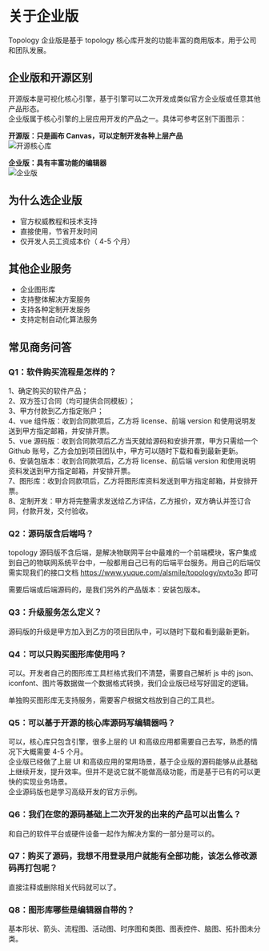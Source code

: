 # 关于企业版

Topology 企业版是基于 topology 核心库开发的功能丰富的商用版本，用于公司和团队发展。

## 企业版和开源区别

开源版本是可视化核心引擎，基于引擎可以二次开发成类似官方企业版或任意其他产品形态。  
企业版属于核心引擎的上层应用开发的产品之一。具体可参考区别下面图示：

**开源版：只是画布 Canvas，可以定制开发各种上层产品**  
![开源核心库](/topology-documents/img/canvas.png)

**企业版：具有丰富功能的编辑器**  
![企业版](/topology-documents/img/business.png)

## 为什么选企业版

- 官方权威教程和技术支持
- 直接使用，节省开发时间
- 仅开发人员工资成本价（ 4-5 个月）

## 其他企业服务

- 企业图形库
- 支持整体解决方案服务
- 支持各种定制开发服务
- 支持定制自动化算法服务

## 常见商务问答

### Q1：软件购买流程是怎样的？

1、确定购买的软件产品；  
2、双方签订合同（均可提供合同模板）；  
3、甲方付款到乙方指定账户；  
4、vue 组件版：收到合同款项后，乙方将 license、前端 version 和使用说明发送到甲方指定邮箱，并安排开票。  
5、vue 源码版：收到合同款项后乙方当天就给源码和安排开票，甲方只需给一个 Github 账号，乙方会加到项目团队中，甲方可以随时下载和看到最新更新。  
6、安装包版本：收到合同款项后，乙方将 license、前后端 version 和使用说明资料发送到甲方指定邮箱，并安排开票。  
7、图形库：收到合同款项后，乙方将图形库资料发送到甲方指定邮箱，并安排开票。  
8、定制开发：甲方将完整需求发送给乙方评估，乙方报价，双方确认并签订合同，付款开发，交付验收。

### Q2：源码版含后端吗？

topology 源码版不含后端，是解决物联网平台中最难的一个前端模块，客户集成到自己的物联网系统平台中，一般都用自己已有的后端平台服务。用自己的后端仅需实现我们的接口文档 https://www.yuque.com/alsmile/topology/pvto3o 即可

需要后端或后端源码的，是我们另外的产品版本：安装包版本。

### Q3：升级服务怎么定义？

源码版的升级是甲方加入到乙方的项目团队中，可以随时下载和看到最新更新。

### Q4：可以只购买图形库使用吗？

可以。开发者自己的图形库工具栏格式我们不清楚，需要自己解析 js 中的 json、iconfont、图片等数据做一个数据格式转换，我们企业版已经写好固定的逻辑。

单独购买图形库无支持服务，需要客户根据文档放到自己的工具栏。

### Q5：可以基于开源的核心库源码写编辑器吗？

可以，核心库只包含引擎，很多上层的 UI 和高级应用都需要自己去写，熟悉的情况下大概需要 4-5 个月。  
企业版已经做了上层 UI 和高级应用的常用场景，基于企业版的源码能够从此基础上继续开发，提升效率。但并不是说它就不能做高级功能，而是基于已有的可以更快的实现业务场景。  
企业源码版也是学习高级开发的官方示例。

### Q6：我们在您的源码基础上二次开发的出来的产品可以出售么？

和自己的软件平台或硬件设备一起作为解决方案的一部分是可以的。

### Q7：购买了源码，我想不用登录用户就能有全部功能，该怎么修改源码再打包呢？

直接注释或删除相关代码就可以了。

### Q8：图形库哪些是编辑器自带的？

基本形状、箭头、流程图、活动图、时序图和类图、图表控件、脑图、拓扑图未分类。
